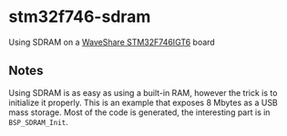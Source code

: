 # stm32f746-sdram
Using SDRAM on a [WaveShare STM32F746IGT6](https://www.waveshare.com/wiki/Core746I) board

## Notes
Using SDRAM is as easy as using a built-in RAM, however the trick is to initialize it properly. This is an example that exposes 8 Mbytes as a USB mass storage. Most of the code is generated, the interesting part is in `BSP_SDRAM_Init`.

